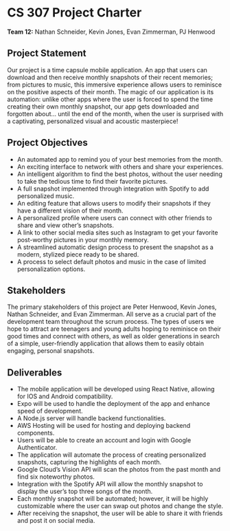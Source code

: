 # CS 307 Project Charter

**Team 12:** Nathan Schneider, Kevin Jones, Evan Zimmerman, PJ Henwood

## Project Statement
Our project is a time capsule mobile application. An app that users can download and then receive monthly snapshots of their recent memories; from pictures to music, this immersive experience allows users to reminisce on the positive aspects of their month. The magic of our application is its automation: unlike other apps where the user is forced to spend the time creating their own monthly snapshot, our app gets downloaded and forgotten about… until the end of the month, when the user is surprised with a captivating, personalized visual and acoustic masterpiece!

## Project Objectives
- An automated app to remind you of your best memories from the month.
- An exciting interface to network with others and share your experiences.
- An intelligent algorithm to find the best photos, without the user needing to take the tedious time to find their favorite pictures.
- A full snapshot implemented through integration with Spotify to add personalized music.
- An editing feature that allows users to modify their snapshots if they have a different vision of their month.
- A personalized profile where users can connect with other friends to share and view other’s snapshots.
- A link to other social media sites such as Instagram to get your favorite post-worthy pictures in your monthly memory.
- A streamlined automatic design process to present the snapshot as a modern, stylized piece ready to be shared.
- A process to select default photos and music in the case of limited personalization options.

## Stakeholders
The primary stakeholders of this project are Peter Henwood, Kevin Jones, Nathan Schneider, and Evan Zimmerman. All serve as a crucial part of the development team throughout the scrum process. The types of users we hope to attract are teenagers and young adults hoping to reminisce on their good times and connect with others, as well as older generations in search of a simple, user-friendly application that allows them to easily obtain engaging, personal snapshots.

## Deliverables
- The mobile application will be developed using React Native, allowing for IOS and Android compatibility.
- Expo will be used to handle the deployment of the app and enhance speed of development.
- A Node.js server will handle backend functionalities.
- AWS Hosting will be used for hosting and deploying backend components.
- Users will be able to create an account and login with Google Authenticator.
- The application will automate the process of creating personalized snapshots, capturing the highlights of each month.
- Google Cloud’s Vision API will scan the photos from the past month and find six noteworthy photos.
- Integration with the Spotify API will allow the monthly snapshot to display the user’s top three songs of the month.
- Each monthly snapshot will be automated; however, it will be highly customizable where the user can swap out photos and change the style.
- After receiving the snapshot, the user will be able to share it with friends and post it on social media.
